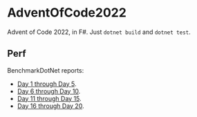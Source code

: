 # AdventOfCode2022

Advent of Code 2022, in F#.
Just `dotnet build` and `dotnet test`.

## Perf

BenchmarkDotNet reports: 
* [Day 1 through Day 5](./BenchmarkDotNet.Artifacts/results/AdventOfCode2022.App.Benchmark1To5-report-github.md).
* [Day 6 through Day 10](./BenchmarkDotNet.Artifacts/results/AdventOfCode2022.App.Benchmark6To10-report-github.md).
* [Day 11 through Day 15](./BenchmarkDotNet.Artifacts/results/AdventOfCode2022.App.Benchmark11To15-report-github.md).
* [Day 16 through Day 20](./BenchmarkDotNet.Artifacts/results/AdventOfCode2022.App.Benchmark16To20-report-github.md).
